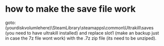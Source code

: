 
# how to make the save file work
goto: (yourdiskvolumlehere)\SteamLibrary\steamapps\common\Ultrakill\saves (you need to have ultrakill installed)
and replace slot1 (make an backup just in case the 7z file wont work) with the .7z zip file (its need to be unziped).
